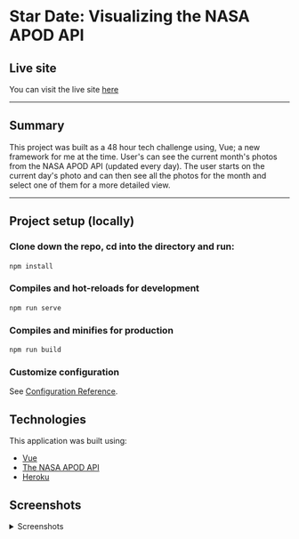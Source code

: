 # Star Date: Visualizing the NASA APOD API

## Live site
You can visit the live site [here](https://star-date.herokuapp.com/)

---
## Summary
  This project was built as a 48 hour tech challenge using, Vue; a new framework for me at the time. User's can see the current month's photos from the NASA APOD API (updated every day). The user starts on the current day's photo and can then see all the photos for the month and select one of them for a more detailed view.

--- 

## Project setup (locally)
### Clone down the repo, cd into the directory and run:
```
npm install
```

### Compiles and hot-reloads for development
```
npm run serve
```

### Compiles and minifies for production
```
npm run build
```

### Customize configuration
See [Configuration Reference](https://cli.vuejs.org/config/).

## Technologies
This application was built using:
* [Vue](https://vuejs.org/v2/guide/)
* [The NASA APOD API](https://github.com/nasa/apod-api)
* [Heroku](https://heroku.com)

## Screenshots
 <details>
  <summary>Screenshots</summary>

  ![Day Photo](./docs/images/DayPhoto.png)
  ![MonthPhoto](./docs/images/MonthPhoto.png)
</details>
